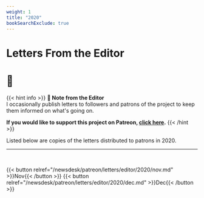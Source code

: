 ```yaml
---
weight: 1
title: "2020"
bookSearchExclude: true
---
```


<div id="headerbox">
  <h1 class="title">Letters From the Editor</h1>
  <h1 class="emoji">🌼</h1>
</div>

{{< hint info >}}
**🌺 Note from the Editor**  
I occasionally publish letters to followers and patrons of the project to keep them informed on what's going on.

**If you would like to support this project on Patreon, [click here](https://www.patreon.com/vekllei).**
{{< /hint >}}

Listed below are copies of the letters distributed to patrons in 2020.

---

<br>

{{< button relref="/newsdesk/patreon/letters/editor/2020/nov.md" >}}Nov{{< /button >}}
{{< button relref="/newsdesk/patreon/letters/editor/2020/dec.md" >}}Dec{{< /button >}}

<br>
